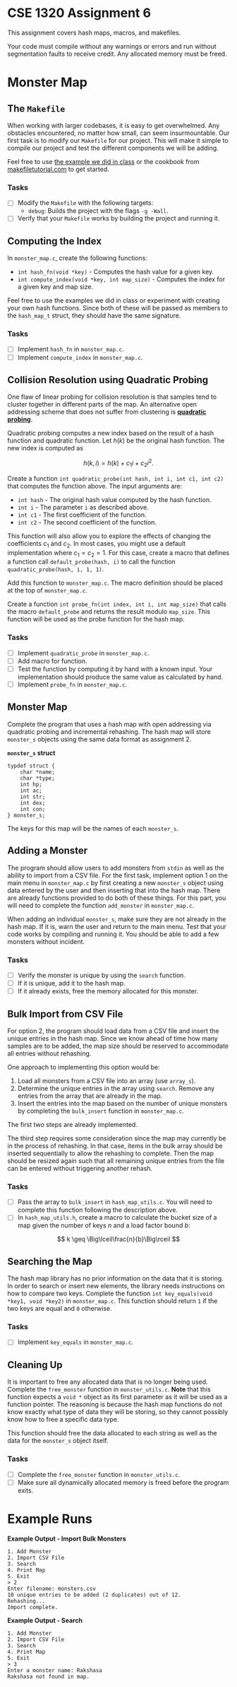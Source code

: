 # CSE 1320 Assignment 6

This assignment covers hash maps, macros, and makefiles.

Your code must compile without any warnings or errors and run without segmentation faults to receive credit. Any allocated memory must be freed.

# Monster Map

## The `Makefile`

When working with larger codebases, it is easy to get overwhelmed. Any obstacles encountered, no matter how small, can seem insurmountable. Our first task is to modify our `Makefile` for our project. This will make it simple to compile our project and test the different components we will be adding.

Feel free to use [the example we did in class](https://github.com/ajdillhoff/CSE1320-Examples/tree/main/make) or the cookbook from [makefiletutorial.com](https://makefiletutorial.com/#makefile-cookbook) to get started.

### Tasks

- [ ] Modify the `Makefile` with the following targets:
    - `debug`: Builds the project with the flags `-g -Wall`.
- [ ] Verify that your `Makefile` works by building the project and running it.

## Computing the Index

In `monster_map.c`, create the following functions:
- `int hash_fn(void *key)` - Computes the hash value for a given key.
- `int compute_index(void *key, int map_size)` - Computes the index for a given key and map size.

Feel free to use the examples we did in class or experiment with creating your own hash functions. Since both of these will be passed as members to the `hash_map_t` struct, they should have the same signature.

### Tasks

- [ ] Implement `hash_fn` in `monster_map.c`.
- [ ] Implement `compute_index` in `monster_map.c`.

## Collision Resolution using Quadratic Probing

One flaw of linear probing for collision resolution is that samples tend to cluster together in different parts of the map. An alternative open addressing scheme that does not suffer from clustering is [**quadratic probing**](https://en.wikipedia.org/wiki/Quadratic_probing).

Quadratic probing computes a new index based on the result of a hash function and quadratic function. Let $h(k)$ be the original hash function. The new index is computed as

$$
h(k, i) = h(k) + c_1 i + c_2 i^2.
$$

Create a function `int quadratic_probe(int hash, int i, int c1, int c2)` that computes the function above. The input arguments are:
- `int hash` - The original hash value computed by the hash function.
- `int i` - The parameter `i` as described above.
- `int c1` - The first coefficient of the function.
- `int c2` - The second coefficient of the function.

This function will also allow you to explore the effects of changing the coefficients $c_1$ and $c_2$. In most cases, you might use a default implementation where $c_1 = c_2 = 1$. For this case, create a macro that defines a function call `default_probe(hash, i)` to call the function `quadratic_probe(hash, i, 1, 1)`.

Add this function to `monster_map.c`. The macro definition should be placed at the top of `monster_map.c`.

Create a function `int probe_fn(int index, int i, int map_size)` that calls the macro `default_probe` and returns the result modulo `map_size`. This function will be used as the probe function for the hash map.

### Tasks

- [ ] Implement `quadratic_probe` in `monster_map.c`.
- [ ] Add macro for function.
- [ ] Test the function by computing it by hand with a known input. Your implementation should produce the same value as calculated by hand.
- [ ] Implement `probe_fn` in `monster_map.c`.

## Monster Map

Complete the program that uses a hash map with open addressing via quadratic probing and incremental rehashing. The hash map will store `monster_s` objects using the same data format as assignment 2.

**`monster_s` struct**

```
typdef struct {
    char *name;
    char *type;
    int hp;
    int ac;
    int str;
    int dex;
    int con;
} monster_s;
```

The keys for this map will be the names of each `monster_s`.

## Adding a Monster

The program should allow users to add monsters from `stdin` as well as the ability to import from a CSV file. For the first task, implement option 1 on the main menu in `monster_map.c` by first creating a new `monster_s` object using data entered by the user and then inserting that into the hash map. There are already functions provided to do both of these things. For this part, you will need to complete the function `add_monster` in `monster_map.c`.

When adding an individual `monster_s`, make sure they are not already in the hash map. If it is, warn the user and return to the main menu. Test that your code works by compiling and running it. You should be able to add a few monsters without incident.

### Tasks

- [ ] Verify the monster is unique by using the `search` function.
- [ ] If it is unique, add it to the hash map.
- [ ] If it already exists, free the memory allocated for this monster.

## Bulk Import from CSV File

For option 2, the program should load data from a CSV file and insert the unique entries in the hash map. Since we know ahead of time how many samples are to be added, the map size should be reserved to accommodate all entries without rehashing.

One approach to implementing this option would be:
1. Load all monsters from a CSV file into an array (use `array_s`).
2. Determine the unique entries in the array using `search`. Remove any entries from the array that are already in the map.
3. Insert the entries into the map based on the number of unique monsters by completing the `bulk_insert` function in `monster_map.c`.

The first two steps are already implemented.

The third step requires some consideration since the map may currently be in the process of rehashing. In that case, items in the bulk array should be inserted sequentially to allow the rehashing to complete. Then the map should be resized again such that all remaining unique entries from the file can be entered without triggering another rehash.

### Tasks

- [ ] Pass the array to `bulk_insert` in `hash_map_utils.c`. You will need to complete this function following the description above.
- [ ] In `hash_map_utils.h`, create a macro to calculate the bucket size of a map given the number of keys $n$ and a load factor bound $b$:

$$
k \geq \Big\lceil\frac{n}{b}\Big\rceil
$$

## Searching the Map

The hash map library has no prior information on the data that it is storing. In order to search or insert new elements, the library needs instructions on how to compare two keys. Complete the function `int key_equals(void *key1, void *key2)` in `monster_map.c`. This function should return `1` if the two keys are equal and `0` otherwise.

### Tasks

- [ ] Implement `key_equals` in `monster_map.c`.

## Cleaning Up

It is important to free any allocated data that is no longer being used. Complete the `free_monster` function in `monster_utils.c`. **Note** that this function expects a `void *` object as its first parameter as it will be used as a function pointer. The reasoning is because the hash map functions do not know exactly what type of data they will be storing, so they cannot possibly know how to free a specific data type.

This function should free the data allocated to each string as well as the data for the `monster_s` object itself.

### Tasks

- [ ] Complete the `free_monster` function in `monster_utils.c`.
- [ ] Make sure all dynamically allocated memory is freed before the program exits.

# Example Runs

**Example Output - Import Bulk Monsters**

```
1. Add Monster
2. Import CSV File
3. Search
4. Print Map
5. Exit
> 2
Enter filename: monsters.csv
10 unique entries to be added (2 duplicates) out of 12.
Rehashing...
Import complete.
```

**Example Output - Search**

```
1. Add Monster
2. Import CSV File
3. Search
4. Print Map
5. Exit
> 3
Enter a monster name: Rakshasa
Rakshasa not found in map.
```